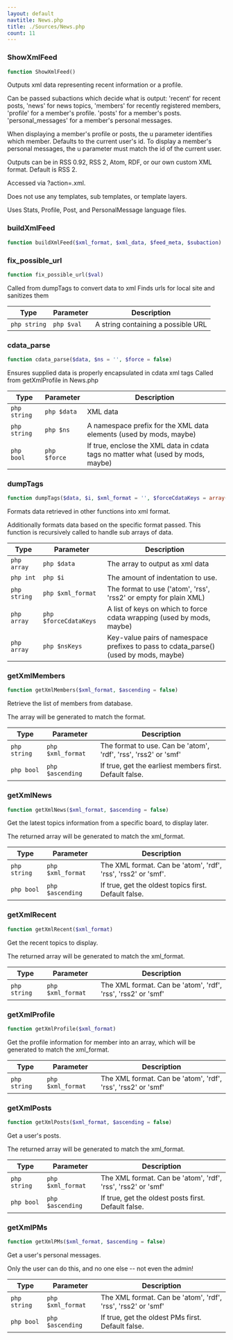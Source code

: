```yaml
---
layout: default
navtitle: News.php
title: ./Sources/News.php
count: 11
---
```


### ShowXmlFeed

```php
function ShowXmlFeed()
```
Outputs xml data representing recent information or a profile.

Can be passed subactions which decide what is output:
 'recent' for recent posts,
 'news' for news topics,
 'members' for recently registered members,
 'profile' for a member's profile.
 'posts' for a member's posts.
 'personal_messages' for a member's personal messages.

When displaying a member's profile or posts, the u parameter identifies which member. Defaults
to the current user's id.
To display a member's personal messages, the u parameter must match the id of the current user.

Outputs can be in RSS 0.92, RSS 2, Atom, RDF, or our own custom XML format. Default is RSS 2.

Accessed via ?action=.xml.

Does not use any templates, sub templates, or template layers.

Uses Stats, Profile, Post, and PersonalMessage language files.

### buildXmlFeed

```php
function buildXmlFeed($xml_format, $xml_data, $feed_meta, $subaction)
```
### fix_possible_url

```php
function fix_possible_url($val)
```
Called from dumpTags to convert data to xml
Finds urls for local site and sanitizes them



Type|Parameter|Description
---|---|---
`php string`|`php $val`|A string containing a possible URL

### cdata_parse

```php
function cdata_parse($data, $ns = '', $force = false)
```
Ensures supplied data is properly encapsulated in cdata xml tags
Called from getXmlProfile in News.php



Type|Parameter|Description
---|---|---
`php string`|`php $data`|XML data
`php string`|`php $ns`|A namespace prefix for the XML data elements (used by mods, maybe)
`php bool`|`php $force`|If true, enclose the XML data in cdata tags no matter what (used by mods, maybe)

### dumpTags

```php
function dumpTags($data, $i, $xml_format = '', $forceCdataKeys = array(), $nsKeys = array())
```
Formats data retrieved in other functions into xml format.

Additionally formats data based on the specific format passed.
This function is recursively called to handle sub arrays of data.

Type|Parameter|Description
---|---|---
`php array`|`php $data`|The array to output as xml data
`php int`|`php $i`|The amount of indentation to use.
`php string`|`php $xml_format`|The format to use ('atom', 'rss', 'rss2' or empty for plain XML)
`php array`|`php $forceCdataKeys`|A list of keys on which to force cdata wrapping (used by mods, maybe)
`php array`|`php $nsKeys`|Key-value pairs of namespace prefixes to pass to cdata_parse() (used by mods, maybe)

### getXmlMembers

```php
function getXmlMembers($xml_format, $ascending = false)
```
Retrieve the list of members from database.

The array will be generated to match the format.

Type|Parameter|Description
---|---|---
`php string`|`php $xml_format`|The format to use. Can be 'atom', 'rdf', 'rss', 'rss2' or 'smf'
`php bool`|`php $ascending`|If true, get the earliest members first. Default false.

### getXmlNews

```php
function getXmlNews($xml_format, $ascending = false)
```
Get the latest topics information from a specific board,
to display later.

The returned array will be generated to match the xml_format.

Type|Parameter|Description
---|---|---
`php string`|`php $xml_format`|The XML format. Can be 'atom', 'rdf', 'rss', 'rss2' or 'smf'.
`php bool`|`php $ascending`|If true, get the oldest topics first. Default false.

### getXmlRecent

```php
function getXmlRecent($xml_format)
```
Get the recent topics to display.

The returned array will be generated to match the xml_format.

Type|Parameter|Description
---|---|---
`php string`|`php $xml_format`|The XML format. Can be 'atom', 'rdf', 'rss', 'rss2' or 'smf'

### getXmlProfile

```php
function getXmlProfile($xml_format)
```
Get the profile information for member into an array,
which will be generated to match the xml_format.



Type|Parameter|Description
---|---|---
`php string`|`php $xml_format`|The XML format. Can be 'atom', 'rdf', 'rss', 'rss2' or 'smf'

### getXmlPosts

```php
function getXmlPosts($xml_format, $ascending = false)
```
Get a user's posts.

The returned array will be generated to match the xml_format.

Type|Parameter|Description
---|---|---
`php string`|`php $xml_format`|The XML format. Can be 'atom', 'rdf', 'rss', 'rss2' or 'smf'
`php bool`|`php $ascending`|If true, get the oldest posts first. Default false.

### getXmlPMs

```php
function getXmlPMs($xml_format, $ascending = false)
```
Get a user's personal messages.

Only the user can do this, and no one else -- not even the admin!

Type|Parameter|Description
---|---|---
`php string`|`php $xml_format`|The XML format. Can be 'atom', 'rdf', 'rss', 'rss2' or 'smf'
`php bool`|`php $ascending`|If true, get the oldest PMs first. Default false.


